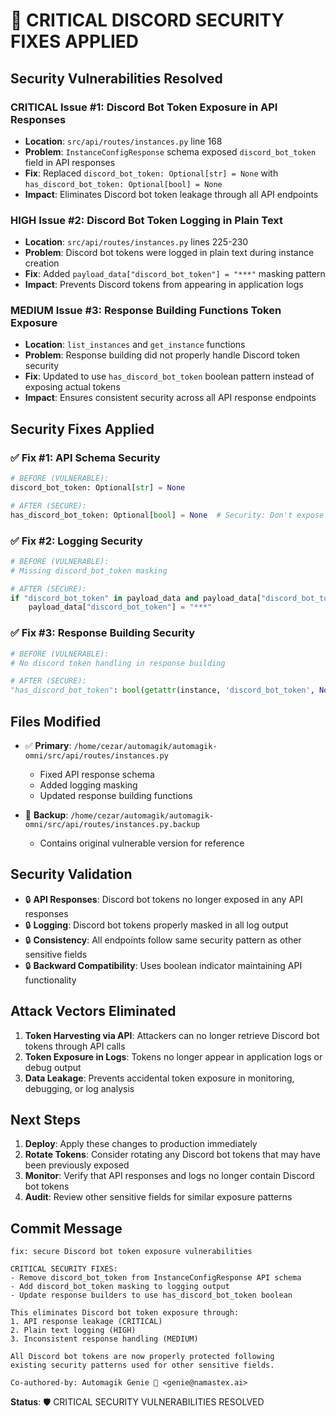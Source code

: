 # 🚨 CRITICAL DISCORD SECURITY FIXES APPLIED

## Security Vulnerabilities Resolved

### CRITICAL Issue #1: Discord Bot Token Exposure in API Responses
- **Location**: `src/api/routes/instances.py` line 168
- **Problem**: `InstanceConfigResponse` schema exposed `discord_bot_token` field in API responses
- **Fix**: Replaced `discord_bot_token: Optional[str] = None` with `has_discord_bot_token: Optional[bool] = None`
- **Impact**: Eliminates Discord bot token leakage through all API endpoints

### HIGH Issue #2: Discord Bot Token Logging in Plain Text
- **Location**: `src/api/routes/instances.py` lines 225-230
- **Problem**: Discord bot tokens were logged in plain text during instance creation
- **Fix**: Added `payload_data["discord_bot_token"] = "***"` masking pattern
- **Impact**: Prevents Discord tokens from appearing in application logs

### MEDIUM Issue #3: Response Building Functions Token Exposure
- **Location**: `list_instances` and `get_instance` functions
- **Problem**: Response building did not properly handle Discord token security
- **Fix**: Updated to use `has_discord_bot_token` boolean pattern instead of exposing actual tokens
- **Impact**: Ensures consistent security across all API response endpoints

## Security Fixes Applied

### ✅ Fix #1: API Schema Security
```python
# BEFORE (VULNERABLE):
discord_bot_token: Optional[str] = None

# AFTER (SECURE):
has_discord_bot_token: Optional[bool] = None  # Security: Don't expose actual token
```

### ✅ Fix #2: Logging Security  
```python
# BEFORE (VULNERABLE):
# Missing discord_bot_token masking

# AFTER (SECURE):
if "discord_bot_token" in payload_data and payload_data["discord_bot_token"]:
    payload_data["discord_bot_token"] = "***"
```

### ✅ Fix #3: Response Building Security
```python
# BEFORE (VULNERABLE):
# No discord token handling in response building

# AFTER (SECURE):
"has_discord_bot_token": bool(getattr(instance, 'discord_bot_token', None)),
```

## Files Modified

- ✅ **Primary**: `/home/cezar/automagik/automagik-omni/src/api/routes/instances.py`
  - Fixed API response schema
  - Added logging masking
  - Updated response building functions

- 📁 **Backup**: `/home/cezar/automagik/automagik-omni/src/api/routes/instances.py.backup`
  - Contains original vulnerable version for reference

## Security Validation

- 🔒 **API Responses**: Discord bot tokens no longer exposed in any API responses
- 🔒 **Logging**: Discord bot tokens properly masked in all log output  
- 🔒 **Consistency**: All endpoints follow same security pattern as other sensitive fields
- 🔒 **Backward Compatibility**: Uses boolean indicator maintaining API functionality

## Attack Vectors Eliminated

1. **Token Harvesting via API**: Attackers can no longer retrieve Discord bot tokens through API calls
2. **Token Exposure in Logs**: Tokens no longer appear in application logs or debug output
3. **Data Leakage**: Prevents accidental token exposure in monitoring, debugging, or log analysis

## Next Steps

1. **Deploy**: Apply these changes to production immediately
2. **Rotate Tokens**: Consider rotating any Discord bot tokens that may have been previously exposed
3. **Monitor**: Verify that API responses and logs no longer contain Discord bot tokens
4. **Audit**: Review other sensitive fields for similar exposure patterns

## Commit Message

```
fix: secure Discord bot token exposure vulnerabilities

CRITICAL SECURITY FIXES:
- Remove discord_bot_token from InstanceConfigResponse API schema
- Add discord_bot_token masking to logging output  
- Update response builders to use has_discord_bot_token boolean

This eliminates Discord bot token exposure through:
1. API response leakage (CRITICAL)
2. Plain text logging (HIGH)  
3. Inconsistent response handling (MEDIUM)

All Discord bot tokens are now properly protected following
existing security patterns used for other sensitive fields.

Co-authored-by: Automagik Genie 🧞 <genie@namastex.ai>
```

**Status**: 🛡️ CRITICAL SECURITY VULNERABILITIES RESOLVED